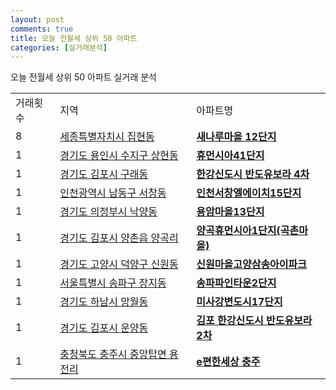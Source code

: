 ```yaml
---
layout: post
comments: true
title: 오늘 전월세 상위 50 아파트
categories: [실거래분석]
---
```


오늘 전월세 상위 50 아파트 실거래 분석

<table>
  <tr>
    <td>거래횟수</td>
    <td>지역</td>
    <td>아파트명</td>
  </tr>

  <tr>
    <td>8</td>
    <td><a href="/실거래가/2021/05/23/36110.html">세종특별자치시 집현동</a></td>
    <td colspan="4" style="font-weight: bold;"><a href="https://search.naver.com/search.naver?query=집현동 새나루마을 12단지">새나루마을 12단지</a></td>
  </tr>

  <tr>
    <td>1</td>
    <td><a href="/실거래가/2021/05/23/41465.html">경기도 용인시 수지구 상현동</a></td>
    <td colspan="4" style="font-weight: bold;"><a href="https://search.naver.com/search.naver?query=상현동 휴먼시아41단지">휴먼시아41단지</a></td>
  </tr>

  <tr>
    <td>1</td>
    <td><a href="/실거래가/2021/05/23/41570.html">경기도 김포시 구래동</a></td>
    <td colspan="4" style="font-weight: bold;"><a href="https://search.naver.com/search.naver?query=구래동 한강신도시 반도유보라 4차">한강신도시 반도유보라 4차</a></td>
  </tr>

  <tr>
    <td>1</td>
    <td><a href="/실거래가/2021/05/23/28200.html">인천광역시 남동구 서창동</a></td>
    <td colspan="4" style="font-weight: bold;"><a href="https://search.naver.com/search.naver?query=서창동 인천서창엘에이치15단지">인천서창엘에이치15단지</a></td>
  </tr>

  <tr>
    <td>1</td>
    <td><a href="/실거래가/2021/05/23/41150.html">경기도 의정부시 낙양동</a></td>
    <td colspan="4" style="font-weight: bold;"><a href="https://search.naver.com/search.naver?query=낙양동 용암마을13단지">용암마을13단지</a></td>
  </tr>

  <tr>
    <td>1</td>
    <td><a href="/실거래가/2021/05/23/41570.html">경기도 김포시 양촌읍 양곡리</a></td>
    <td colspan="4" style="font-weight: bold;"><a href="https://search.naver.com/search.naver?query=양촌읍 양곡리 양곡휴먼시아1단지(곡촌마을)">양곡휴먼시아1단지(곡촌마을)</a></td>
  </tr>

  <tr>
    <td>1</td>
    <td><a href="/실거래가/2021/05/23/41281.html">경기도 고양시 덕양구 신원동</a></td>
    <td colspan="4" style="font-weight: bold;"><a href="https://search.naver.com/search.naver?query=신원동 신원마을고양삼송아이파크">신원마을고양삼송아이파크</a></td>
  </tr>

  <tr>
    <td>1</td>
    <td><a href="/실거래가/2021/05/23/11710.html">서울특별시 송파구 장지동</a></td>
    <td colspan="4" style="font-weight: bold;"><a href="https://search.naver.com/search.naver?query=장지동 송파파인타운2단지">송파파인타운2단지</a></td>
  </tr>

  <tr>
    <td>1</td>
    <td><a href="/실거래가/2021/05/23/41450.html">경기도 하남시 망월동</a></td>
    <td colspan="4" style="font-weight: bold;"><a href="https://search.naver.com/search.naver?query=망월동 미사강변도시17단지">미사강변도시17단지</a></td>
  </tr>

  <tr>
    <td>1</td>
    <td><a href="/실거래가/2021/05/23/41570.html">경기도 김포시 운양동</a></td>
    <td colspan="4" style="font-weight: bold;"><a href="https://search.naver.com/search.naver?query=운양동 김포 한강신도시 반도유보라 2차">김포 한강신도시 반도유보라 2차</a></td>
  </tr>

  <tr>
    <td>1</td>
    <td><a href="/실거래가/2021/05/23/43130.html">충청북도 충주시 중앙탑면 용전리</a></td>
    <td colspan="4" style="font-weight: bold;"><a href="https://search.naver.com/search.naver?query=중앙탑면 용전리 e편한세상 충주">e편한세상 충주</a></td>
  </tr>

</table>

